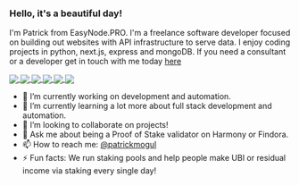 ### Hello, it's a beautiful day!
I'm Patrick from EasyNode.PRO. I'm a freelance software developer focused on building out websites with API infrastructure to serve data. I enjoy coding projects in python, next.js, express and mongoDB. If you need a consultant or a developer get in touch with me today [here](https://easynode.pro/links)

<a href="(https://github.com/easy-node-pro/findora-toolbox">
  <img align="center" src="https://github-readme-stats.vercel.app/api/pin/?username=easy-node-pro&repo=findora-toolbox&show_owner=true&theme=merko" />
</a>
<a href="(https://github.com/easy-node-pro/findora-toolbox-web">
  <img align="center" src="https://github-readme-stats.vercel.app/api/pin/?username=easy-node-pro&repo=findora-toolbox-web&show_owner=true&theme=merko" />
</a>
<a href="(https://github.com/easy-node-pro/harmony-toolbox">
  <img align="center" src="https://github-readme-stats.vercel.app/api/pin/?username=easy-node-pro&repo=harmony-toolbox&show_owner=true&theme=merko" />
</a>
<a href="(https://github.com/easy-node-pro/guides.easynode.pro">
  <img align="center" src="https://github-readme-stats.vercel.app/api/pin/?username=easy-node-pro&repo=guides.easynode.pro&show_owner=true&theme=merko" />
</a>
<a href="(https://github.com/patrickmogul">
  <img align="center" src="https://github-readme-stats.vercel.app/api?username=patrickmogul&count_private=true&show_icons=true&layout=compact&theme=merko" />
</a>
<a href="(https://github.com/patrickmogul">
  <img align="center" src="https://github-readme-stats.vercel.app/api/top-langs/?username=patrickmogul&count_private=true&layout=compact&theme=merko" />
</a>

- 🔭 I’m currently working on development and automation.
- 🌱 I’m currently learning a lot more about full stack development and automation.
- 👯 I’m looking to collaborate on projects!
- 💬 Ask me about being a Proof of Stake validator on Harmony or Findora.
- 📫 How to reach me: [@patrickmogul](https://twitter.com/patrickmogul)
- ⚡ Fun facts: We run staking pools and help people make UBI or residual income via staking every single day!
